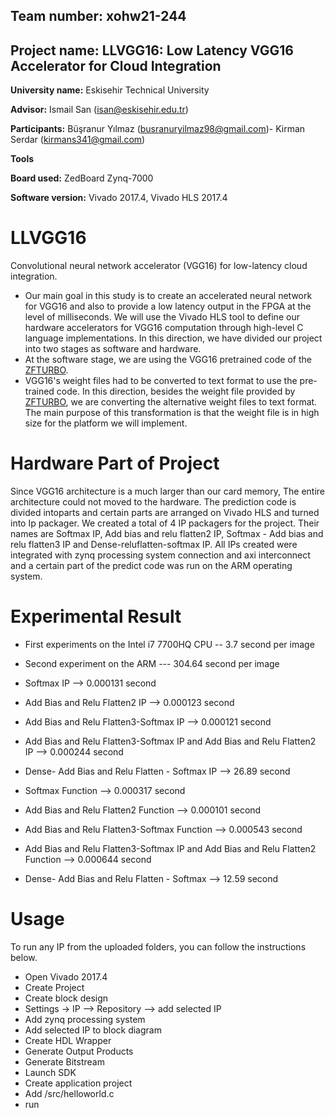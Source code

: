 ## Team number: xohw21-244

## Project name: LLVGG16: Low Latency VGG16 Accelerator for Cloud Integration

**University name:** Eskisehir Technical University

**Advisor:** Ismail San (isan@eskisehir.edu.tr)

**Participants:** Büşranur Yılmaz (busranuryilmaz98@gmail.com)- Kirman Serdar (kirmans341@gmail.com)

**Tools**

**Board used:** ZedBoard Zynq-7000

**Software version:** Vivado 2017.4, Vivado HLS 2017.4
 
# LLVGG16
Convolutional neural network accelerator (VGG16) for low-latency cloud integration.
- Our main goal in this study is to create an accelerated neural network for VGG16 and also to provide a low latency output in the FPGA at the level of milliseconds. We will use the Vivado HLS tool to define our hardware accelerators for VGG16 computation through high-level C language implementations. In this direction, we have divided our project into two stages as software and hardware.
- At the software stage, we are using the VGG16 pretrained code of the [ZFTURBO](https://github.com/ZFTurbo/VGG16-Pretrained-C). 
- VGG16's weight files had to be converted to text format to use the pre-trained code. In this direction, besides the weight file provided by [ZFTURBO](https://github.com/ZFTurbo/VGG16-Pretrained-C), we are converting the alternative weight files to text format. The main purpose of this transformation is that the weight file is in high size for the platform we will implement.

# Hardware Part of Project

Since VGG16 architecture is a much larger than our card memory, The entire architecture could not moved to the hardware. The prediction code is divided intoparts and certain parts are arranged on Vivado  HLS and turned into Ip packager. We created a total of 4 IP packagers for the project. Their names are Softmax IP, Add bias and relu flatten2 IP, Softmax - Add bias and relu flatten3 IP and Dense-reluflatten-softmax IP. All IPs created were integrated with zynq processing system connection and axi interconnect and a certain part of the predict code was run on the ARM operating system.

# Experimental Result
- First experiments on the Intel i7 7700HQ CPU -- 3.7 second per image
                                               
- Second experiment on the ARM  --- 304.64 second per image         

           
- Softmax IP --> 0.000131 second
- Add Bias and Relu Flatten2 IP --> 0.000123 second
- Add Bias and Relu Flatten3-Softmax IP --> 0.000121 second
- Add Bias and Relu Flatten3-Softmax IP and Add Bias and Relu Flatten2 IP --> 0.000244 second
- Dense- Add Bias and Relu Flatten - Softmax IP --> 26.89 second


- Softmax Function --> 0.000317 second
- Add Bias and Relu Flatten2 Function --> 0.000101 second
- Add Bias and Relu Flatten3-Softmax Function --> 0.000543 second
- Add Bias and Relu Flatten3-Softmax IP and Add Bias and Relu Flatten2 Function --> 0.000644 second
- Dense- Add Bias and Relu Flatten - Softmax  --> 12.59 second

# Usage

To run any IP from the uploaded folders, you can follow the instructions below.

- Open Vivado 2017.4
- Create Project
- Create block design
- Settings -> IP --> Repository --> add selected IP
- Add zynq processing system
- Add selected IP to block diagram
- Create HDL Wrapper
- Generate Output Products
- Generate Bitstream
- Launch SDK
- Create application project
- Add /src/helloworld.c
- run



